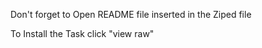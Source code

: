 Don't  forget to Open README file inserted in the Ziped file 





To Install the Task click "view raw"

